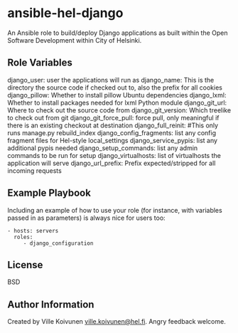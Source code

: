 ansible-hel-django
==================

An Ansible role to build/deploy Django applications as built within the Open
Software Development within City of Helsinki.

Role Variables
--------------

django_user: user the applications will run as
django_name: This is the directory the source code if checked out to, also the prefix for all cookies
django_pillow: Whether to install pillow Ubuntu dependencies
django_lxml: Whether to install packages needed for lxml Python module
django_git_url: Where to check out the source code from
django_git_version: Which treelike to check out from git
django_git_force_pull: force pull, only meaningful if there is an existing checkout at destination
django_full_reinit: #This only runs manage.py rebuild_index
django_config_fragments: list any config fragment files for Hel-style local_settings
django_service_pypis: list any additional pypis needed
django_setup_commands: list any admin commands to be run for setup
django_virtualhosts: list of virtualhosts the application will serve
django_url_prefix: Prefix expected/stripped for all incoming requests

Example Playbook
----------------

Including an example of how to use your role (for instance, with variables passed in as parameters) is always nice for users too:

    - hosts: servers
      roles:
         - django_configuration

License
-------

BSD

Author Information
------------------

Created by Ville Koivunen <ville.koivunen@hel.fi>. Angry feedback welcome.
